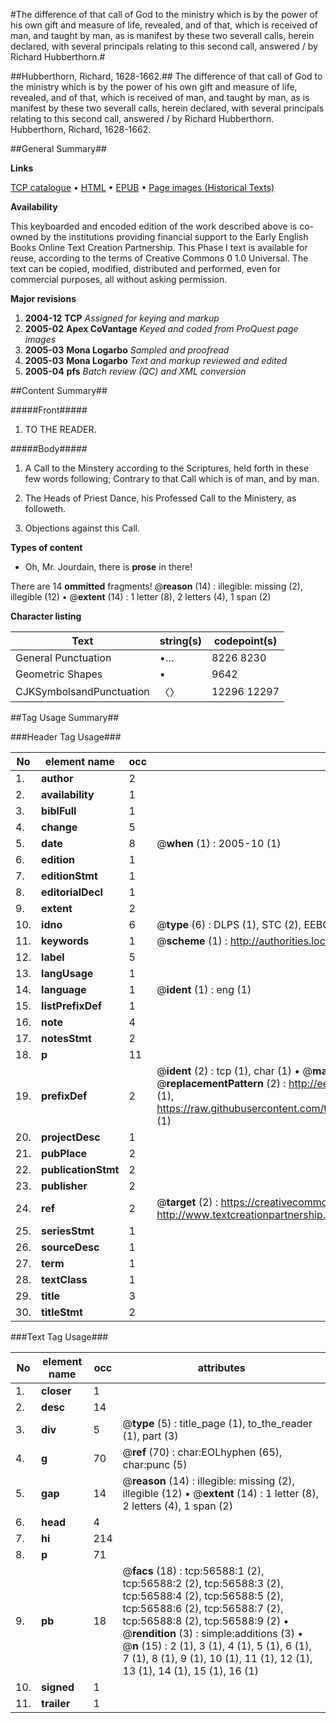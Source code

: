 #The difference of that call of God to the ministry which is by the power of his own gift and measure of life, revealed, and of that, which is received of man, and taught by man, as is manifest by these two severall calls, herein declared, with several principals relating to this second call, answered / by Richard Hubberthorn.#

##Hubberthorn, Richard, 1628-1662.##
The difference of that call of God to the ministry which is by the power of his own gift and measure of life, revealed, and of that, which is received of man, and taught by man, as is manifest by these two severall calls, herein declared, with several principals relating to this second call, answered / by Richard Hubberthorn.
Hubberthorn, Richard, 1628-1662.

##General Summary##

**Links**

[TCP catalogue](http://www.ota.ox.ac.uk/tcp/)  • 
[HTML](http://tei.it.ox.ac.uk/tcp/Texts-HTML/free/A44/A44839.html)  • 
[EPUB](http://tei.it.ox.ac.uk/tcp/Texts-EPUB/free/A44/A44839.epub) • 
[Page images (Historical Texts)](https://data.historicaltexts.jisc.ac.uk/view?pubId=eebo-12227453e&pageId=eebo-12227453e-56588-1)

**Availability**

This keyboarded and encoded edition of the
	       work described above is co-owned by the institutions
	       providing financial support to the Early English Books
	       Online Text Creation Partnership. This Phase I text is
	       available for reuse, according to the terms of Creative
	       Commons 0 1.0 Universal. The text can be copied,
	       modified, distributed and performed, even for
	       commercial purposes, all without asking permission.

**Major revisions**

1. __2004-12__ __TCP__ *Assigned for keying and markup*
1. __2005-02__ __Apex CoVantage__ *Keyed and coded from ProQuest page images*
1. __2005-03__ __Mona Logarbo__ *Sampled and proofread*
1. __2005-03__ __Mona Logarbo__ *Text and markup reviewed and edited*
1. __2005-04__ __pfs__ *Batch review (QC) and XML conversion*

##Content Summary##

#####Front#####

1. TO THE READER.

#####Body#####

1. A Call to the Minstery according to the Scriptures, held forth in these few words following; Contrary to that Call which is of man, and by man.

1. The Heads of Priest Dance, his Professed Call to the Ministery, as followeth.

1. Objections against this Call.

**Types of content**

  * Oh, Mr. Jourdain, there is **prose** in there!

There are 14 **ommitted** fragments! 
 @__reason__ (14) : illegible: missing (2), illegible (12)  •  @__extent__ (14) : 1 letter (8), 2 letters (4), 1 span (2)

**Character listing**


|Text|string(s)|codepoint(s)|
|---|---|---|
|General Punctuation|•…|8226 8230|
|Geometric Shapes|▪|9642|
|CJKSymbolsandPunctuation|〈〉|12296 12297|

##Tag Usage Summary##

###Header Tag Usage###

|No|element name|occ|attributes|
|---|---|---|---|
|1.|__author__|2||
|2.|__availability__|1||
|3.|__biblFull__|1||
|4.|__change__|5||
|5.|__date__|8| @__when__ (1) : 2005-10 (1)|
|6.|__edition__|1||
|7.|__editionStmt__|1||
|8.|__editorialDecl__|1||
|9.|__extent__|2||
|10.|__idno__|6| @__type__ (6) : DLPS (1), STC (2), EEBO-CITATION (1), OCLC (1), VID (1)|
|11.|__keywords__|1| @__scheme__ (1) : http://authorities.loc.gov/ (1)|
|12.|__label__|5||
|13.|__langUsage__|1||
|14.|__language__|1| @__ident__ (1) : eng (1)|
|15.|__listPrefixDef__|1||
|16.|__note__|4||
|17.|__notesStmt__|2||
|18.|__p__|11||
|19.|__prefixDef__|2| @__ident__ (2) : tcp (1), char (1)  •  @__matchPattern__ (2) : ([0-9\-]+):([0-9IVX]+) (1), (.+) (1)  •  @__replacementPattern__ (2) : http://eebo.chadwyck.com/downloadtiff?vid=$1&page=$2 (1), https://raw.githubusercontent.com/textcreationpartnership/Texts/master/tcpchars.xml#$1 (1)|
|20.|__projectDesc__|1||
|21.|__pubPlace__|2||
|22.|__publicationStmt__|2||
|23.|__publisher__|2||
|24.|__ref__|2| @__target__ (2) : https://creativecommons.org/publicdomain/zero/1.0/ (1), http://www.textcreationpartnership.org/docs/. (1)|
|25.|__seriesStmt__|1||
|26.|__sourceDesc__|1||
|27.|__term__|1||
|28.|__textClass__|1||
|29.|__title__|3||
|30.|__titleStmt__|2||


###Text Tag Usage###

|No|element name|occ|attributes|
|---|---|---|---|
|1.|__closer__|1||
|2.|__desc__|14||
|3.|__div__|5| @__type__ (5) : title_page (1), to_the_reader (1), part (3)|
|4.|__g__|70| @__ref__ (70) : char:EOLhyphen (65), char:punc (5)|
|5.|__gap__|14| @__reason__ (14) : illegible: missing (2), illegible (12)  •  @__extent__ (14) : 1 letter (8), 2 letters (4), 1 span (2)|
|6.|__head__|4||
|7.|__hi__|214||
|8.|__p__|71||
|9.|__pb__|18| @__facs__ (18) : tcp:56588:1 (2), tcp:56588:2 (2), tcp:56588:3 (2), tcp:56588:4 (2), tcp:56588:5 (2), tcp:56588:6 (2), tcp:56588:7 (2), tcp:56588:8 (2), tcp:56588:9 (2)  •  @__rendition__ (3) : simple:additions (3)  •  @__n__ (15) : 2 (1), 3 (1), 4 (1), 5 (1), 6 (1), 7 (1), 8 (1), 9 (1), 10 (1), 11 (1), 12 (1), 13 (1), 14 (1), 15 (1), 16 (1)|
|10.|__signed__|1||
|11.|__trailer__|1||
